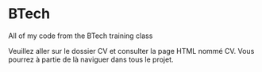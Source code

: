 # BTech
All of my code from the BTech training class

Veuillez aller sur le dossier CV et consulter la page HTML nommé CV. Vous pourrez à partie de là naviguer dans tous le projet.
